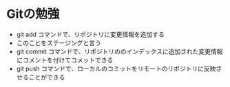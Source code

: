 # Gitの勉強
- git add コマンドで、リポジトリに変更情報を追加する
 - このことをステージングと言う
- git commit コマンドで、リポジトリののインデックスに追加された変更情報にコメントを付けてコメットできる
- git push コマンドで、ローカルのコミットをリモートのリポジトリに反映させることができる